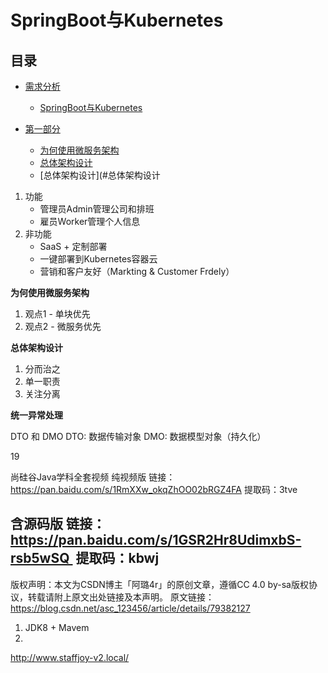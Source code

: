 # SpringBoot与Kubernetes

## 目录

- [需求分析](#需求分析)
    - [SpringBoot与Kubernetes](#docker)

- [第一部分](#第一部分)   
    - [为何使用微服务架构](#为何使用微服务架构)
    - [总体架构设计](#总体架构设计)    
    - [总体架构设计](#总体架构设计
    
    
    
    
1. 功能
   - 管理员Admin管理公司和排班
   - 雇员Worker管理个人信息
2. 非功能
   - SaaS + 定制部署
   - 一键部署到Kubernetes容器云
   - 营销和客户友好（Markting & Customer Frdely）
   
**为何使用微服务架构**
1. 观点1 - 单块优先
2. 观点2 - 微服务优先  
   
   
**总体架构设计**
1. 分而治之
2. 单一职责  
1. 关注分离

**统一异常处理**


DTO 和 DMO
DTO: 数据传输对象
DMO: 数据模型对象（持久化）

19


尚硅谷Java学科全套视频
纯视频版
链接：https://pan.baidu.com/s/1RmXXw_okqZhOO02bRGZ4FA
提取码：3tve

含源码版
链接：https://pan.baidu.com/s/1GSR2Hr8UdimxbS-rsb5wSQ 
提取码：kbwj
--------------------- 
版权声明：本文为CSDN博主「阿璐4r」的原创文章，遵循CC 4.0 by-sa版权协议，转载请附上原文出处链接及本声明。
原文链接：https://blog.csdn.net/asc_123456/article/details/79382127


   1. JDK8 + Mavem 
   2. 
http://www.staffjoy-v2.local/